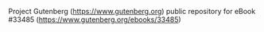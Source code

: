 Project Gutenberg (https://www.gutenberg.org) public repository for eBook #33485 (https://www.gutenberg.org/ebooks/33485)
